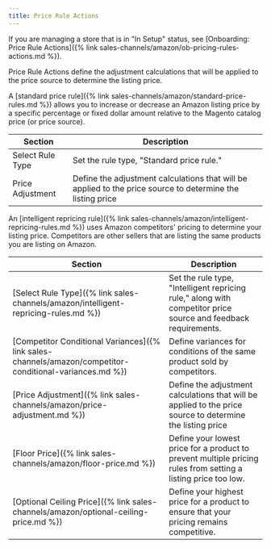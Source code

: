 ```yaml
---
title: Price Rule Actions 
---
```



If you are managing a store that is in "In Setup" status, see [Onboarding: Price Rule Actions]({% link sales-channels/amazon/ob-pricing-rules-actions.md %}).

Price Rule Actions define the adjustment calculations that will be applied to the price source to determine the listing price.

A [standard price rule]({% link sales-channels/amazon/standard-price-rules.md %}) allows you to increase or decrease an Amazon listing price by a specific percentage or fixed dollar amount relative to the Magento catalog price (or price source).

|Section|Description|
|--- |--- |
|Select Rule Type|Set the rule type, "Standard price rule."|
|Price Adjustment|Define the adjustment calculations that will be applied to the price source to determine the listing price|

An [intelligent repricing rule]({% link sales-channels/amazon/intelligent-repricing-rules.md %}) uses Amazon competitors' pricing to determine your listing price. Competitors are other sellers that are listing the same products you are listing on Amazon.

|Section|Description|
|--- |--- |
|[Select Rule Type]({% link sales-channels/amazon/intelligent-repricing-rules.md %})|Set the rule type, "Intelligent repricing rule," along with competitor price source and feedback requirements.|
|[Competitor Conditional Variances]({% link sales-channels/amazon/competitor-conditional-variances.md %})|Define variances for conditions of the same product sold by competitors.|
|[Price Adjustment]({% link sales-channels/amazon/price-adjustment.md %})|Define the adjustment calculations that will be applied to the price source to determine the listing price|
|[Floor Price]({% link sales-channels/amazon/floor-price.md %})|Define your lowest price for a product to prevent multiple pricing rules from setting a listing price too low.|
|[Optional Ceiling Price]({% link sales-channels/amazon/optional-ceiling-price.md %})|Define your highest price for a product to ensure that your pricing remains competitive.|
